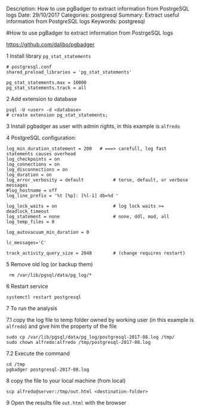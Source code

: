 Description: How to use pgBadger to extract information from PostrgeSQL logs
Date: 29/10/2017
Categories: postgresql
Summary: Extract useful information from PostgreSQL logs
Keywords: postgresql

#How to use pgBadger to extract information from PostrgeSQL logs

<https://github.com/dalibo/pgbadger>

1 Install library `pg_stat_statements`

    # postgresql.conf
    shared_preload_libraries = 'pg_stat_statements'

    pg_stat_statements.max = 10000
    pg_stat_statements.track = all


2 Add extension to database

    psql -U <user> -d <database>
    # create extension pg_stat_statements;

3 Install pgbadger as user with admin rights, in this example is `alfredo`

4 PostgreSQL configuration:

    log_min_duration_statement = 200   # ===> carefull, log fast statements causes overhead
    log_checkpoints = on
    log_connections = on
    log_disconnections = on
    log_duration = on
    log_error_verbosity = default           # terse, default, or verbose messages
    #log_hostname = off
    log_line_prefix = '%t [%p]: [%l-1] db=%d '

    log_lock_waits = on                     # log lock waits >= deadlock_timeout
    log_statement = none                    # none, ddl, mod, all
    log_temp_files = 0
         
    log_autovacuum_min_duration = 0

    lc_messages='C'

    track_activity_query_size = 2048        # (change requires restart)


5 Remove old log (or backup them)

     rm /var/lib/pgsql/data/pg_log/*

6 Restart service

    systemctl restart postgresql

7 To run the analysis

7.1 copy the log file to temp folder owned by working user (in this example is `alfredo`) and give him the property of the file

    sudo cp /var/lib/pgsql/data/pg_log/postgresql-2017-08.log /tmp/
    sudo chown alfredo:alfredo /tmp/postgresql-2017-08.log

7.2 Execute the command

    cd /tmp
    pgbadger postgresql-2017-08.log

8 copy the file to your local machine (from local)

    scp alfredo@server:/tmp/out.html <destination-folder>

9 Open the results file `out.html` with the browser

